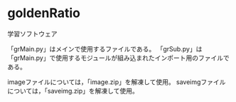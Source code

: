 # goldenRatio
学習ソフトウェア

「grMain.py」はメインで使用するファイルである。
「grSub.py」は「grMain.py」で使用するモジュールが組み込まれたインポート用のファイルである。

imageファイルについては，「image.zip」を解凍して使用。
saveimgファイルについては，「saveimg.zip」を解凍して使用。
